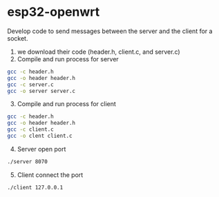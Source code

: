 # esp32-openwrt

Develop code to send messages between the server and the client for a socket. 
1. we download their code (header.h, client.c, and server.c)
2. Compile and run process for server
```sh
gcc -c header.h 
gcc -o header header.h 
gcc -c server.c 
gcc -o server server.c
```
3. Compile and run process for client
```sh
gcc -c header.h 
gcc -o header header.h 
gcc -c client.c 
gcc -o clent client.c
```
4. Server open port
```sh
./server 8070
```
5. Client connect the port
```sh
./client 127.0.0.1
```

